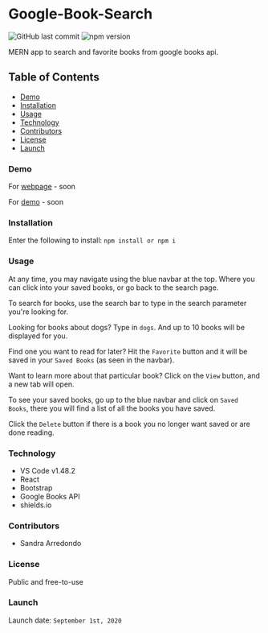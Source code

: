 # Google-Book-Search

![GitHub last commit](https://img.shields.io/github/last-commit/salpharre/Google-Book-Search) ![npm version](https://badge.fury.io/js/inquirer.svg)

MERN app to search and favorite books from google books api. 

## Table of Contents

* [Demo](#demo)
* [Installation](#installation)
* [Usage](#usage)
* [Technology](#technology)
* [Contributors](#contributors)
* [License](#license)
* [Launch](#launch)

### Demo

For [webpage]() - soon

For [demo]() - soon

### Installation

Enter the following to install:
`npm install or npm i`

### Usage

At any time, you may navigate using the blue navbar at the top. Where you can click into your saved books, or go back to the search page.

To search for books, use the search bar to type in the search parameter you're looking for. 

Looking for books about dogs? Type in `dogs`. And up to 10 books will be displayed for you.

Find one you want to read for later? Hit the `Favorite` button and it will be saved in your `Saved Books` (as seen in the navbar).

Want to learn more about that particular book? Click on the `View` button, and a new tab will open.

To see your saved books, go up to the blue navbar and click on `Saved Books`, there you will find a list of all the books you have saved. 

Click the `Delete` button if there is a book you no longer want saved or are done reading.

### Technology

* VS Code v1.48.2
* React
* Bootstrap
* Google Books API
* shields.io

### Contributors

* Sandra Arredondo

### License

Public and free-to-use

### Launch

Launch date: `September 1st, 2020`
